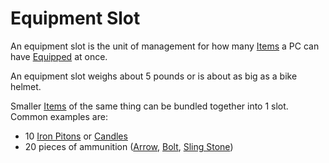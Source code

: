 # Equipment Slot

An equipment slot is the unit of management for how many [Items](Items.md) a PC can have [Equipped](../Player%20Characters/Derived%20Statistics/Equipment.md) at once.

An equipment slot weighs about 5 pounds or is about as big as a bike helmet.

Smaller [Items](Items.md) of the same thing can be bundled together into 1 slot. Common examples are:

- 10 [Iron Pitons](Gear/10%20Coins/Iron%20Piton.md) or [Candles](Gear/10%20Coins/Candle.md)
- 20 pieces of ammunition ([Arrow](Weapons/Ammo/Arrow.md), [Bolt](Weapons/Ammo/Bolt.md), [Sling Stone](Weapons/Ammo/Sling%20Stone.md))
